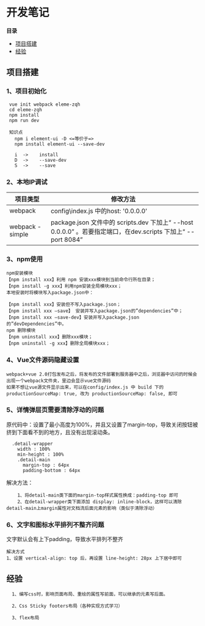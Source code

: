 # 开发笔记

**目录**

* [项目搭建](#项目搭建)
* [经验](#经验)






## 项目搭建

### 1、项目初始化
```
 vue init webpack eleme-zqh
 cd eleme-zqh
 npm install
 npm run dev

 知识点
   npm i element-ui -D <=等价于=>
   npm install element-ui --save-dev

   i  ->    install
   D  ->    --save-dev
   S  ->    --save
```

### 2、本地IP调试
| 项目类型   | 修改方法 |
|-----------|------------|
| webpack       | config\index.js 中的host: '0.0.0.0' |
| webpack -simple    | package.json 文件中的 scripts.dev 下加上“ --host 0.0.0.0” 。若要指定端口，在dev.scripts 下加上“ --port 8084”|

### 3、npm使用
```
npm安装模块
【npm install xxx】利用 npm 安装xxx模块到当前命令行所在目录；
【npm install -g xxx】利用npm安装全局模块xxx；
本地安装时将模块写入package.json中：

【npm install xxx】安装但不写入package.json；
【npm install xxx –save】 安装并写入package.json的”dependencies”中；
【npm install xxx –save-dev】安装并写入package.json的”devDependencies”中。
npm 删除模块
【npm uninstall xxx】删除xxx模块；
【npm uninstall -g xxx】删除全局模块xxx；
```

### 4、Vue文件源码隐藏设置
```
webpack+vue 2.0打包发布之后，将发布的文件部署到服务器中之后，浏览器中访问的时候会出现一个webpack文件夹，里边会显示vue文件源码
如果不想让vue源文件显示出来，可以在config/index.js 中 build 下的 productionSourceMap: true, 改为 productionSourceMap: false, 即可
```

### 5、详情弹层页需要清除浮动的问题

  原代码中：设置了最小高度为100%，并且又设置了margin-top，导致关闭按钮被挤到下面看不到的地方，且没有出现滚动条。
```
  .detail-wrapper
    width : 100%
    min-height : 100%
    .detail-main
      margin-top : 64px
      padding-bottom : 64px
```
  解决方法：
```
    1、将detail-main类下面的margin-top样式属性换成：padding-top 即可
    2、在detail-wrapper类下面添加 display: inline-block，这样可以清除detail-main上margin属性对文档流后面元素的影响（类似于清除浮动）
```

### 6、文字和图标水平排列不整齐问题
  文字默认会有上下padding，导致水平排列不整齐

```
解决方式
1、设置 vertical-align: top 后，再设置 line-height: 28px 上下居中即可
```

## 经验
```
  1、编写css时，影响页面布局、重绘的属性写前面，可以继承的元素写后面。

  2、Css Sticky footers布局（各种实现方式学习）

  3、flex布局
```
